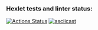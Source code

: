 ### Hexlet tests and linter status:
[![Actions Status](https://github.com/Pest12/python-project-50/workflows/hexlet-check/badge.svg)](https://github.com/Pest12/python-project-50/actions)
[![asciicast](https://asciinema.org/a/604068.svg)](https://asciinema.org/a/604068)
